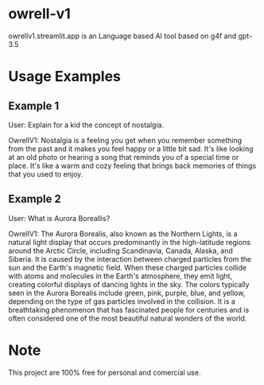 # owrell-v1
 
owrellv1.streamlit.app is an Language based AI tool based on g4f and gpt-3.5

# Usage Examples

## Example 1

User: Explain for a kid the concept of nostalgia.

OwrellV1: Nostalgia is a feeling you get when you remember something from the past and it makes you feel happy or a little bit sad. It's like looking at an old photo or hearing a song that reminds you of a special time or place. It's like a warm and cozy feeling that brings back memories of things that you used to enjoy.

## Example 2

User: What is Aurora Boreallis?

OwrellV1: The Aurora Borealis, also known as the Northern Lights, is a natural light display that occurs predominantly in the high-latitude regions around the Arctic Circle, including Scandinavia, Canada, Alaska, and Siberia. It is caused by the interaction between charged particles from the sun and the Earth's magnetic field. When these charged particles collide with atoms and molecules in the Earth's atmosphere, they emit light, creating colorful displays of dancing lights in the sky. The colors typically seen in the Aurora Borealis include green, pink, purple, blue, and yellow, depending on the type of gas particles involved in the collision. It is a breathtaking phenomenon that has fascinated people for centuries and is often considered one of the most beautiful natural wonders of the world.

# Note
This project are 100% free for personal and comercial use.
